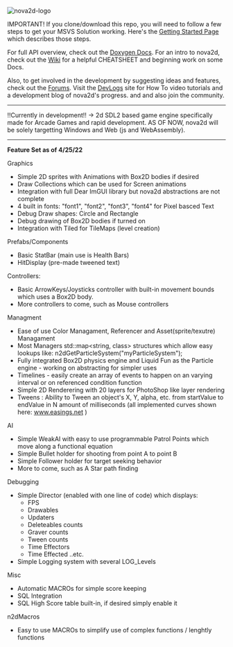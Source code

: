 ![nova2d-logo](https://user-images.githubusercontent.com/49030884/165163135-45d789a7-1ddb-4b72-9d30-55cf3b6dd62f.png)

IMPORTANT! If you clone/download this repo, you will need to follow a few steps to get your MSVS Solution working. Here's the [Getting Started Page](https://github.com/sampenland/nova2d/wiki/Getting-Started) which describes those steps.

For full API overview, check out the [Doxygen Docs](https://n2d.dev/). For an intro to nova2d, check out the [Wiki](https://github.com/sampenland/nova2d/wiki) for a helpful CHEATSHEET and beginning work on some Docs. 

Also, to get involved in the development by suggesting ideas and features, check out the [Forums](https://n2d.dev/forums/index.php/community-forums/). Visit the [DevLogs](https://n2d.dev/forums/) site for How To video tutorials and a development blog of nova2d's progress. and and also join the community.

---
!!Currently in development!! -> 2d SDL2 based game engine specifically made for Arcade Games and rapid development. AS OF NOW, nova2d will be solely targetting Windows and Web (js and WebAssembly).

---
**Feature Set as of 4/25/22**
 
 Graphics
 - Simple 2D sprites with Animations with Box2D bodies if desired
 - Draw Collections which can be used for Screen animations
 - Integration with full Dear ImGUI library but nova2d abstractions are not complete
 - 4 built in fonts: "font1", "font2", "font3", "font4" for Pixel basced Text
 - Debug Draw shapes: Circle and Rectangle
 - Debug drawing of Box2D bodies if turned on
 - Integration with Tiled for TileMaps (level creation)
 
 Prefabs/Components
 - Basic StatBar (main use is Health Bars)
 - HitDisplay (pre-made tweened text)
 
 Controllers:
 - Basic ArrowKeys/Joysticks controller with built-in movement bounds which uses a Box2D body.
 - More controllers to come, such as Mouse controllers
 
 Managment
 - Ease of use Color Managament, Referencer and Asset(sprite/texutre) Managament
 - Most Managers std::map<string, class> structures which allow easy lookups like: n2dGetParticleSystem("myParticleSystem");
 - Fully integrated Box2D physics engine and Liquid Fun as the Particle engine - working on abstracting for simpler uses
 - Timelines - easily create an array of events to happen on an varying interval or on referenced condition function
 - Simple 2D Renderering with 20 layers for PhotoShop like layer rendering
 - Tweens : Ability to Tween an object's X, Y, alpha, etc. from startValue to endValue in N amount of milliseconds (all implemented curves shown here: www.easings.net )
 
 AI
 - Simple WeakAI with easy to use programmable Patrol Points which move along a functional equation
 - Simple Bullet holder for shooting from point A to point B
 - Simple Follower holder for target seeking behavior
 - More to come, such as A Star path finding 
 
 Debugging
 - Simple Director (enabled with one line of code) which displays:
	- FPS
	- Drawables
	- Updaters
	- Deleteables counts
	- Graver counts
	- Tween counts
	- Time Effectors
	- Time Effected
	..etc.
 - Simple Logging system with several LOG_Levels
  
 Misc
 - Automatic MACROs for simple score keeping
 - SQL Integration
 - SQL High Score table built-in, if desired simply enable it
 
 n2dMacros
 - Easy to use MACROs to simplify use of complex functions / lenghtly functions
